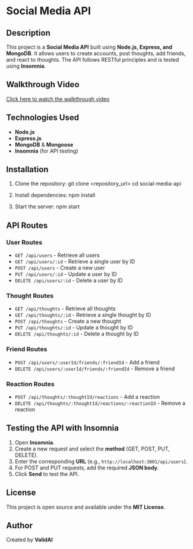 # Social Media API

## Description
This project is a **Social Media API** built using **Node.js, Express, and MongoDB**. It allows users to create accounts, post thoughts, add friends, and react to thoughts. The API follows RESTful principles and is tested using **Insomnia**.

## Walkthrough Video
[Click here to watch the walkthrough video](https://www.loom.com/share/818449919d1c46fab80d04892ec4e939?sid=966d2bf1-5de3-4409-92ca-a4da6994c960)

## Technologies Used
- **Node.js**
- **Express.js**
- **MongoDB** & **Mongoose**
- **Insomnia** (for API testing)

## Installation

1. Clone the repository:
   git clone <repository_url>
   cd social-media-api

2. Install dependencies:
   npm install

3. Start the server:
   npm start

## API Routes

### **User Routes**
- `GET /api/users` - Retrieve all users
- `GET /api/users/:id` - Retrieve a single user by ID
- `POST /api/users` - Create a new user
- `PUT /api/users/:id` - Update a user by ID
- `DELETE /api/users/:id` - Delete a user by ID

### **Thought Routes**
- `GET /api/thoughts` - Retrieve all thoughts
- `GET /api/thoughts/:id` - Retrieve a single thought by ID
- `POST /api/thoughts` - Create a new thought
- `PUT /api/thoughts/:id` - Update a thought by ID
- `DELETE /api/thoughts/:id` - Delete a thought by ID

### **Friend Routes**
- `POST /api/users/:userId/friends/:friendId` - Add a friend
- `DELETE /api/users/:userId/friends/:friendId` - Remove a friend

### **Reaction Routes**
- `POST /api/thoughts/:thoughtId/reactions` - Add a reaction
- `DELETE /api/thoughts/:thoughtId/reactions/:reactionId` - Remove a reaction

## Testing the API with Insomnia
1. Open **Insomnia**.
2. Create a new request and select the **method** (GET, POST, PUT, DELETE).
3. Enter the corresponding **URL** (e.g., `http://localhost:3001/api/users`).
4. For POST and PUT requests, add the required **JSON body**.
5. Click **Send** to test the API.

## License
This project is open source and available under the **MIT License**.

## Author
Created by **ValidAI**
